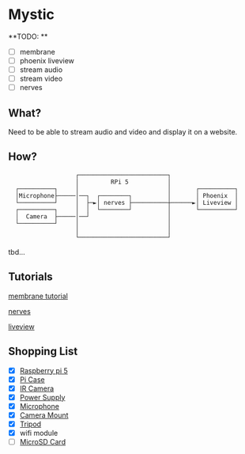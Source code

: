 # Mystic

**TODO: **
- [ ] membrane
- [ ] phoenix liveview
- [ ] stream audio
- [ ] stream video
- [ ] nerves

## What?

Need to be able to stream audio and video and display it on a website. 

## How?

```
                   ┌─────────────────────────┐
                   │         RPi 5           │
  ┌──────────┐     │                         │       ┌──────────┐ 
  │Microphone├─────│──┐  ┌────────┐          │       │ Phoenix  │ 
  └──────────┘     │  ├─►│ nerves ├──────────┼──────►│ Liveview │ 
  ┌──────────┐     │  │  └────────┘          │       └──────────┘ 
  │  Camera  ├─────│──┘                      │
  └──────────┘     │                         │
                   │                         │
                   └─────────────────────────┘
```

tbd...

## Tutorials

[membrane tutorial](https://github.com/membraneframework/membrane_demo/tree/master/camera_to_hls_nerves) 

[nerves](https://nerves-project.org/) 

[liveview](https://www.youtube.com/watch?v=Fude1tM3kg0)

## Shopping List

- [x] [Raspberry pi 5](https://thepihut.com/products/raspberry-pi-5)
- [x] [Pi Case](https://thepihut.com/products/aluminium-raspberry-pi-5-case)
- [x] [IR Camera](https://thepihut.com/products/raspberry-pi-night-vision-camera)
- [x] [Power Supply](https://thepihut.com/products/raspberry-pi-27w-usb-c-power-supply?variant=42531604168899)
- [x] [Microphone](https://thepihut.com/products/mini-usb-microphone)
- [x] [Camera Mount](https://thepihut.com/products/tripod-mount-for-raspberry-pi-camera-modules)
- [x] [Tripod](https://thepihut.com/products/heavy-duty-tripod-swivel-ball-adapter)
- [x] wifi module
- [ ] [MicroSD Card](https://www.inet.se/produkt/5306125/sandisk-ultra-microsdxc-128-gb)
